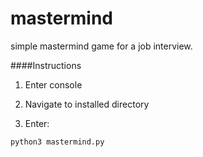 # mastermind

simple mastermind game for a job interview.

####Instructions

1. Enter console

2. Navigate to installed directory

3. Enter:

 ```python3 mastermind.py```
